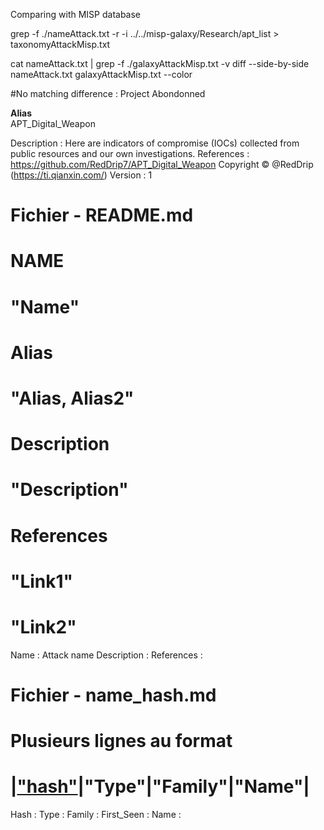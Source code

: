Comparing with MISP database

grep  -f ./nameAttack.txt -r -i  ../../misp-galaxy/Research/apt_list > taxonomyAttackMisp.txt 

cat nameAttack.txt | grep -f ./galaxyAttackMisp.txt -v
diff --side-by-side nameAttack.txt galaxyAttackMisp.txt --color

#No matching difference : Project Abondonned

**Alias**  
APT_Digital_Weapon
 
Description : Here are indicators of compromise (IOCs) collected from public resources and our own investigations. 
References : 
	https://github.com/RedDrip7/APT_Digital_Weapon
	Copyright © @RedDrip (https://ti.qianxin.com/)
Version : 1


# Fichier - README.md 
# **NAME**
# "Name" 
#
# **Alias**  
# "Alias, Alias2"
#
# **Description**
# "Description"
# 
# **References**
# "Link1" 
# "Link2" 

Name : Attack name 
Description : 
References : 

# Fichier - name_hash.md 
# Plusieurs lignes au format 
# |["hash"]("linkVirusTotal")|"Type"|"Family"|"Name"|  
Hash : 
Type : 
Family :
First_Seen : 
Name : 
